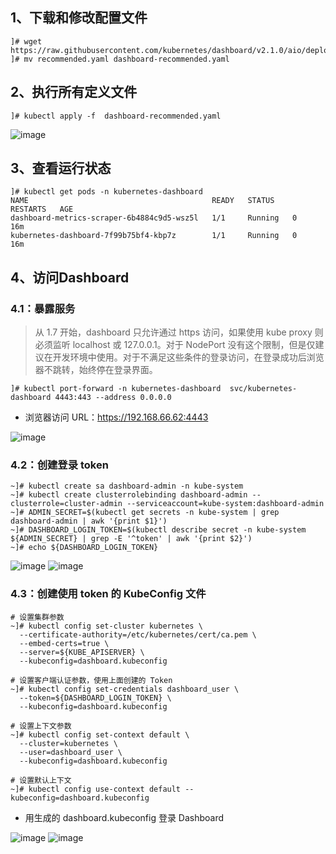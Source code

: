 ## 1、下载和修改配置文件
```shell
]# wget https://raw.githubusercontent.com/kubernetes/dashboard/v2.1.0/aio/deploy/recommended.yaml
]# mv recommended.yaml dashboard-recommended.yaml
```

## 2、执行所有定义文件
```shell
]# kubectl apply -f  dashboard-recommended.yaml
```
![image](https://github.com/dqzboy/Deploy_K8sCluster/assets/42825450/57e3cc16-3ac2-48f6-88c9-d47d462db1df)

## 3、查看运行状态
```shell
]# kubectl get pods -n kubernetes-dashboard
NAME                                         READY   STATUS    RESTARTS   AGE
dashboard-metrics-scraper-6b4884c9d5-wsz5l   1/1     Running   0          16m
kubernetes-dashboard-7f99b75bf4-kbp7z        1/1     Running   0          16m
```
## 4、访问Dashboard
### 4.1：暴露服务
> 从 1.7 开始，dashboard 只允许通过 https 访问，如果使用 kube proxy 则必须监听 localhost 或 127.0.0.1。对于 NodePort 没有这个限制，但是仅建议在开发环境中使用。对于不满足这些条件的登录访问，在登录成功后浏览器不跳转，始终停在登录界面。
```shell
]# kubectl port-forward -n kubernetes-dashboard  svc/kubernetes-dashboard 4443:443 --address 0.0.0.0
```
- 浏览器访问 URL：https://192.168.66.62:4443

![image](https://github.com/dqzboy/Deploy_K8sCluster/assets/42825450/7d0a0e7c-c43b-47d6-baed-9489df5e8baf)

### 4.2：创建登录 token
```shell
~]# kubectl create sa dashboard-admin -n kube-system
~]# kubectl create clusterrolebinding dashboard-admin --clusterrole=cluster-admin --serviceaccount=kube-system:dashboard-admin
~]# ADMIN_SECRET=$(kubectl get secrets -n kube-system | grep dashboard-admin | awk '{print $1}')
~]# DASHBOARD_LOGIN_TOKEN=$(kubectl describe secret -n kube-system ${ADMIN_SECRET} | grep -E '^token' | awk '{print $2}')
~]# echo ${DASHBOARD_LOGIN_TOKEN}
```
![image](https://github.com/dqzboy/Deploy_K8sCluster/assets/42825450/3d0424cc-6718-4c2b-9a69-ca852714b9e7)
![image](https://github.com/dqzboy/Deploy_K8sCluster/assets/42825450/5c9a2f45-b29b-4918-b0a9-fff92cfdf85f)

### 4.3：创建使用 token 的 KubeConfig 文件
```shell
# 设置集群参数
~]# kubectl config set-cluster kubernetes \
  --certificate-authority=/etc/kubernetes/cert/ca.pem \
  --embed-certs=true \
  --server=${KUBE_APISERVER} \
  --kubeconfig=dashboard.kubeconfig
 
# 设置客户端认证参数，使用上面创建的 Token
~]# kubectl config set-credentials dashboard_user \
  --token=${DASHBOARD_LOGIN_TOKEN} \
  --kubeconfig=dashboard.kubeconfig
 
# 设置上下文参数
~]# kubectl config set-context default \
  --cluster=kubernetes \
  --user=dashboard_user \
  --kubeconfig=dashboard.kubeconfig
 
# 设置默认上下文
~]# kubectl config use-context default --kubeconfig=dashboard.kubeconfig
```
- 用生成的 dashboard.kubeconfig 登录 Dashboard

![image](https://github.com/dqzboy/Deploy_K8sCluster/assets/42825450/3fa0e886-ef5b-4d21-9141-41ffcefb5bb4)
![image](https://github.com/dqzboy/Deploy_K8sCluster/assets/42825450/e872c6a2-05c8-43a4-8e23-ea6bdda3aaec)


